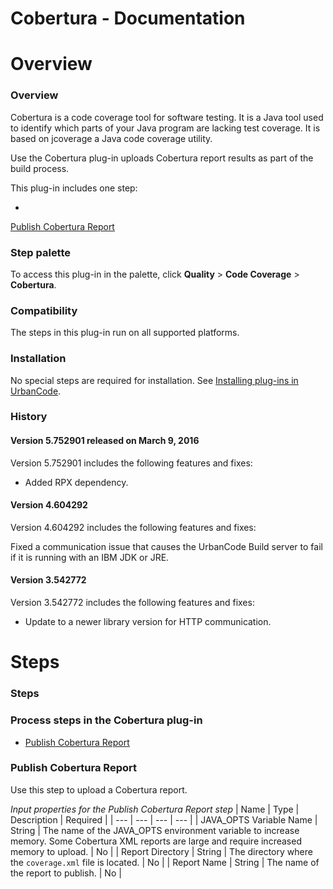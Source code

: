 
Cobertura - Documentation
=========================

# Overview




### Overview




 


Cobertura is a code coverage tool for software testing. It is a Java tool used to identify which 
parts of your Java program are lacking test coverage. It is based on jcoverage a Java code coverage utility.


Use the 
Cobertura plug-in uploads Cobertura report results as part of the build process.


This plug-in includes one step:


* 
[Publish Cobertura Report](#publish_cobertura_report)



### Step palette


To access this plug-in in the palette, click
 **Quality** > **Code Coverage** > **Cobertura**.


### Compatibility


The steps in this plug-in run on all supported 
platforms.


### Installation


No special steps are required for installation. See [Installing plug-ins in 
UrbanCode](https://www.urbancode.com/resource/installing-plug-ins-in-urbancode-products/ "Installing plug-ins in 
UrbanCode").


### History


#### Version 5.752901 released on March 9, 2016


Version 5.752901 includes the following 
features and fixes:


* Added RPX dependency.


#### Version 4.604292


Version 4.604292 includes the following features
 and fixes:


Fixed a communication issue that causes the UrbanCode Build server to fail if it is running with an IBM 
JDK or JRE.




#### Version 3.542772


Version 3.542772 includes the following features and fixes:


* Update to a 
newer library version for HTTP communication.


# Steps




### Steps




 



### Process steps in the Cobertura plug-in


* [Publish Cobertura 
Report](#publish_cobertura_report)




### Publish Cobertura Report


Use this step to upload a Cobertura report.





*Input properties for the Publish Cobertura Report step*  | Name | Type | Description | Required |
| --- | --- | --- | 
--- |
| JAVA\_OPTS Variable Name | String | The name of the JAVA\_OPTS environment variable to increase memory. Some 
Cobertura XML reports are large and require increased memory to upload. | No |
| Report Directory | String | The 
directory where the `coverage.xml` file is located. | No |
| Report Name | String | The name of the report to publish. |
 No |




